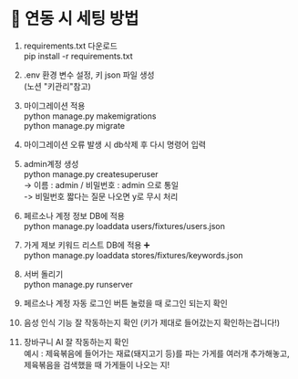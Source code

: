 # 🔎 연동 시 세팅 방법 

1. requirements.txt 다운로드 <br>
  pip install -r requirements.txt

2. .env 환경 변수 설정, 키 json 파일 생성 <br>
   (노션 "키관리"참고)
   
3. 마이그레이션 적용 <br>
   python manage.py makemigrations <br>
   python manage.py migrate

4. 마이그레이션 오류 발생 시 db삭제 후 다시 명령어 입력

5. admin계정 생성 <br>
   python manage.py createsuperuser <br>
   -> 이름 : admin / 비밀번호 : admin 으로 통일 <br>
   -> 비밀번호 짧다는 질문 나오면 y로 무시 처리 <br>

6. 페르소나 계정 정보 DB에 적용 <br>
   python manage.py loaddata users/fixtures/users.json <br>

7. 가게 제보 키워드 리스트 DB에 적용 ➕ <br>
   python manage.py loaddata stores/fixtures/keywords.json <br> 

8. 서버 돌리기 <br>
   python manage.py runserver

9. 페르소나 계정 자동 로그인 버튼 눌렀을 때 로그인 되는지 확인 
    
10. 음성 인식 기능 잘 작동하는지 확인 (키가 제대로 들어갔는지 확인하는겁니다!)

11. 장바구니 AI 잘 작동하는지 확인 <br>
    예시 : 제육볶음에 들어가는 재료(돼지고기 등)를 파는 가게를 여러개 추가해놓고, 제육볶음을 검색했을 때 가게들이 나오는 지!
